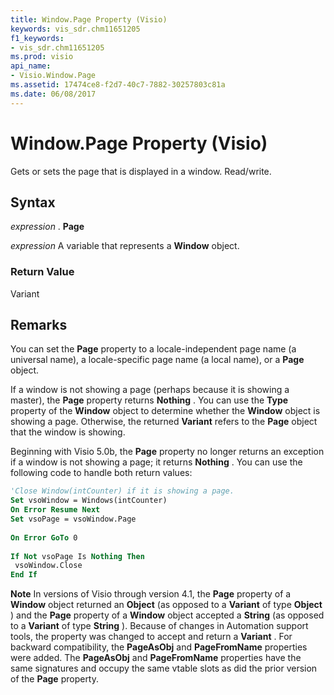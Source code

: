 ```yaml
---
title: Window.Page Property (Visio)
keywords: vis_sdr.chm11651205
f1_keywords:
- vis_sdr.chm11651205
ms.prod: visio
api_name:
- Visio.Window.Page
ms.assetid: 17474ce8-f2d7-40c7-7882-30257803c81a
ms.date: 06/08/2017
---
```



# Window.Page Property (Visio)

Gets or sets the page that is displayed in a window. Read/write.


## Syntax

 _expression_ . **Page**

 _expression_ A variable that represents a **Window** object.


### Return Value

Variant


## Remarks

You can set the **Page** property to a locale-independent page name (a universal name), a locale-specific page name (a local name), or a **Page** object.

If a window is not showing a page (perhaps because it is showing a master), the **Page** property returns **Nothing** . You can use the **Type** property of the **Window** object to determine whether the **Window** object is showing a page. Otherwise, the returned **Variant** refers to the **Page** object that the window is showing.

Beginning with Visio 5.0b, the **Page** property no longer returns an exception if a window is not showing a page; it returns **Nothing** . You can use the following code to handle both return values:




```vb
'Close Window(intCounter) if it is showing a page. 
Set vsoWindow = Windows(intCounter) 
On Error Resume Next 
Set vsoPage = vsoWindow.Page 
 
On Error GoTo 0 
 
If Not vsoPage Is Nothing Then 
 vsoWindow.Close 
End If 

```


 **Note**  In versions of Visio through version 4.1, the **Page** property of a **Window** object returned an **Object** (as opposed to a **Variant** of type **Object** ) and the **Page** property of a **Window** object accepted a **String** (as opposed to a **Variant** of type **String** ). Because of changes in Automation support tools, the property was changed to accept and return a **Variant** . For backward compatibility, the **PageAsObj** and **PageFromName** properties were added. The **PageAsObj** and **PageFromName** properties have the same signatures and occupy the same vtable slots as did the prior version of the **Page** property.


